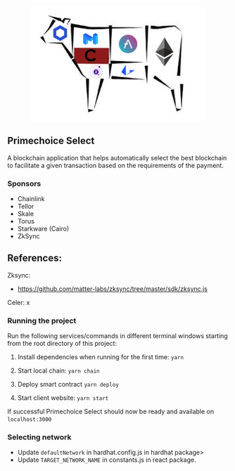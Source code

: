 <p align='center'>
    <img src='./img/logo.png' width=400/>
</p>

## Primechoice Select

A blockchain application that helps automatically select the best blockchain to facilitate a given transaction based on the requirements of the payment.

### Sponsors

- Chainlink
- Tellor
- Skale
- Torus
- Starkware (Cairo)
- ZkSync

## References:

Zksync:

- https://github.com/matter-labs/zksync/tree/master/sdk/zksync.js

Celer:
x

<!--
https://github.com/austintgriffith/scaffold-eth#%EF%B8%8F-quick-start
-->

### Running the project

Run the following services/commands in different terminal windows starting from the root directory of this project:

1. Install dependencies when running for the first time:
   `yarn`

2. Start local chain:
   `yarn chain`

3. Deploy smart contract
   `yarn deploy`

4. Start client website:
   `yarn start`

If successful Primechoice Select should now be ready and available on `localhost:3000`

### Selecting network

- Update `defaultNetwork` in hardhat.config.js in hardhat package>
- Update `TARGET_NETWORK_NAME` in constants.js in react package.

<!--
### Demo
1. Want to collect a payment with optimal fees
2. Create as one time or subscription Payment (choose subscription), ask for example tokens.
3. Generate a url - url can be shared with the buyer or on your website.
4.
-->
